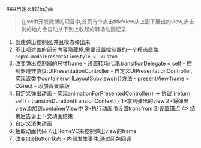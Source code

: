 ###自定义转场动画
>在swift开发微博的项目中,首页有个点击titleView从上到下展出的view,点击别的地方会自动从下到上收起的转场动画记录.

1.    创建弹出控制器,并且模态弹出来
2.    不让呗遮盖的部分内容隐藏掉,需要设置控制器的一个模态属性`popVc.modalPresentationStyle = .custom`
3.    改变弹出控制器的尺寸frame
    - 设置转场代理:transitionDelegate = self
    - 控制器遵守协议:UIPresentationController
    - 自定义UIPresentationController,实现该类中containerwillLayoutSubviews(){}方法
    - presentView.frame = CGrect
    - 添加背景蒙版
4.    自定义弹出动画
    - 实现animationForPresentedController() -> 协议 (return self)
    - transionDuration(transionContext)
    - 1>拿到弹出的view 2>将弹出view添加到containerView中 3>执行动画:1)设置transfrom 2)设置锚点 4> 结束后告诉上下文动画结束
5.    自定义消失动画
6.    抽取动画代码
7.让HomeVC来控制弹出view的frame
8.    改变titleButton状态
    - 内部发生事件,通过闭包回调